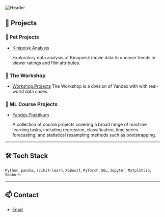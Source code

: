 ![Header](https://github.com/Ksenia-G/Ksenia-G/assets/125516998/de2a72df-729e-4586-bfbc-561364471386)

## 📂 Projects

### 🔹 Pet Projects
- [Kinipoisk Analysis](https://github.com/Ksenia-G/Kinopoisk_Analisys)

  Exploratory data analysis of Kinopoisk movie data to uncover trends in viewer ratings and film attributes.

### 🔹 The Workshop
- [Workshop.Projects](https://github.com/Ksenia-G/Workshop)
  The Workshop is a division of Yandex with with real-world data cases.

### 🔹 ML Course Projects
- [Yandex.Praktikum](https://github.com/Ksenia-G/Yandex.Praktikum_Course_Projects)

  A collection of course projects covering a broad range of machine learning tasks, including regression, classification, time series forecasting, and statistical resampling methods such as bootstrapping.

---

## 🛠️ Tech Stack
`Python`, `pandas`, `scikit-learn`, `XGBoost`, `PyTorch`, `SQL`, `Jupyter`, `Matplotlib`, `Seaborn`

---

## 📫 Contact
- [Email](mailto:ksenia.esl@gmail.com)
